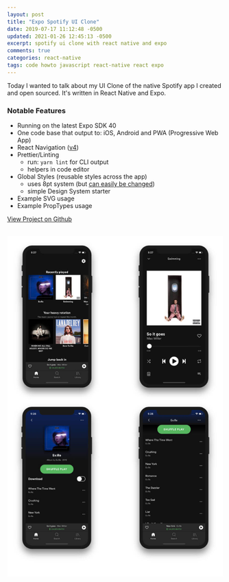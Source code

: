 ```yaml
---
layout: post
title: "Expo Spotify UI Clone"
date: 2019-07-17 11:12:48 -0500
updated: 2021-01-26 12:45:13 -0500
excerpt: spotify ui clone with react native and expo
comments: true
categories: react-native
tags: code howto javascript react-native react expo
---
```


Today I wanted to talk about my UI Clone of the native Spotify app I created and open sourced. It's written in React Native and Expo.

### Notable Features

- Running on the latest Expo SDK 40
- One code base that output to: iOS, Android and PWA (Progressive Web App)
- React Navigation ([v4](https://reactnavigation.org/docs/4.x/getting-started))
- Prettier/Linting
  - run: `yarn lint` for CLI output
  - helpers in code editor
- Global Styles (reusable styles across the app)
  - uses 8pt system (but [can easily be changed](https://github.com/calebnance/expo-spotify/blob/master/src/constants/globalStyles.js#L4))
  - simple Design System starter
- Example SVG usage
- Example PropTypes usage

<a href="https://github.com/calebnance/expo-spotify" class="btn btn-outline-dark">View Project on Github</a>

<br />

<div class="img-wrapper">
  <img class="img" src="/assets/img/react-native/spotify-ui-clone-react-native.jpg" alt="preview of Spotify UI Clone" title="preview of Spotify UI Clone">
</div>
